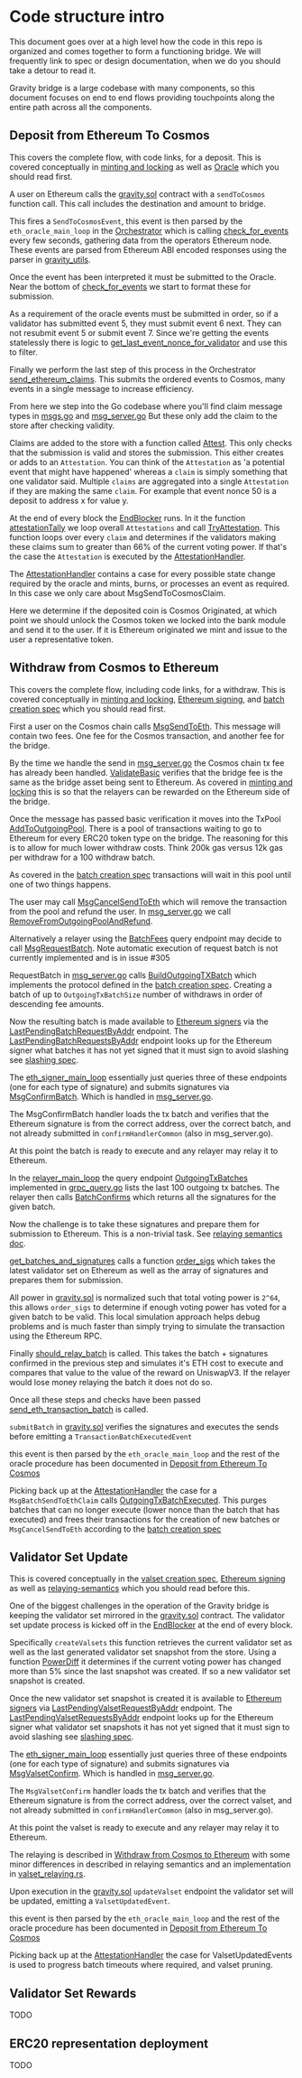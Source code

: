 # Code structure intro

This document goes over at a high level how the code in this repo is organized
and comes together to form a functioning bridge. We will frequently link to spec or
design documentation, when we do you should take a detour to read it.

Gravity bridge is a large codebase with many components, so this document focuses on end to end flows providing touchpoints along the entire path across all the components.

## Deposit from Ethereum To Cosmos

This covers the complete flow, with code links, for a deposit. This is covered conceptually in [minting and locking](/docs/design/mint-lock.md) as well as [Oracle](/docs/design/oracle.md) which you should read first.

A user on Ethereum calls the [gravity.sol](/solidity/contracts/Gravity.sol) contract with a `sendToCosmos` function call. This call includes the destination and amount to bridge.

This fires a `SendToCosmosEvent`, this event is then parsed by the `eth_oracle_main_loop` in the [Orchestrator](/orchestrator/orchestrator/src/main_loop.rs) which is calling [check_for_events](/orchestrator/orchestrator/src/ethereum_event_watcher.rs) every few seconds, gathering data from the operators Ethereum node. These events are parsed from Ethereum ABI encoded responses using the parser in [gravity_utils](/orchestrator/gravity_utils/src/types/ethereum_events.rs).

Once the event has been interpreted it must be submitted to the Oracle. Near the bottom of [check_for_events](/orchestrator/orchestrator/src/ethereum_event_watcher.rs) we start to format these for submission.

As a requirement of the oracle events must be submitted in order, so if a validator has submitted event 5, they must submit event 6 next. They can not resubmit event 5 or submit event 7. Since we're getting the events statelessly there is logic to [get_last_event_nonce_for_validator](/orchestrator/cosmos_gravity/src/query.rs) and use this to filter.

Finally we perform the last step of this process in the Orchestrator [send_ethereum_claims](/orchestrator/cosmos_gravity/src/send.rs). This submits the ordered events to Cosmos, many events in a single message to increase efficiency.

From here we step into the Go codebase where you'll find claim message types in [msgs.go](/module/x/gravity/types/msgs.go) and [msg_server.go](/module/x/gravity/keeper/msg_server.go) But these only add the claim to the store after checking validity.

Claims are added to the store with a function called [Attest](/module/x/gravity/keeper/attestation.go). This only checks that the submission is valid and stores the submission. This either creates or adds to an `Attestation`. You can think of the `Attestation` as 'a potential event that might have happened' whereas a `claim` is simply something that one validator said. Multiple `claims` are aggregated into a single `Attestation` if they are making the same `claim`. For example that event nonce 50 is a deposit to address x for value y.

At the end of every block the [EndBlocker](/module/x/gravity/abci.go) runs. In it the function [attestationTally](/module/x/gravity/abci.go) we loop overall `Attestations` and call [TryAttestation](/module/x/gravity/keeper/attestation.go). This function loops over every `claim` and determines if the validators making these claims sum to greater than 66% of the current voting power. If that's the case the `Attestation` is executed by the [AttestationHandler](/module/x/gravity/keeper/attestation_handler.go).

The [AttestationHandler](/module/x/gravity/keeper/attestation_handler.go) contains a case for every possible state change required by the oracle and mints, burns, or processes an event as required. In this case we only care about MsgSendToCosmosClaim.

Here we determine if the deposited coin is Cosmos Originated, at which point we should unlock the Cosmos token we locked into the bank module and send it to the user. If it is Ethereum originated we mint and issue to the user a representative token.

## Withdraw from Cosmos to Ethereum

This covers the complete flow, including code links, for a withdraw. This is covered conceptually in [minting and locking](/docs/design/mint-lock.md), [Ethereum signing](/docs/design/ethereum-signing.md), and [batch creation spec](/spec/batch-creation-spec.md) which you should read first.

First a user on the Cosmos chain calls [MsgSendToEth](/module/proto/nab/v1/msgs.proto). This message will contain two fees. One fee for the Cosmos transaction, and another fee for the bridge.

By the time we handle the send in [msg_server.go](/module/x/gravity/keeper/msg_server.go) the Cosmos chain tx fee has already been handled. [ValidateBasic](/module/x/gravity/types/msgs.go) verifies that the bridge fee is the same as the bridge asset being sent to Ethereum. As covered in [minting and locking](/docs/design/mint-lock.md) this is so that the relayers can be rewarded on the Ethereum side of the bridge.

Once the message has passed basic verification it moves into the TxPool [AddToOutgoingPool](/module/x/gravity/keeper/pool.go). There is a pool of transactions waiting to go to Ethereum for every ERC20 token type on the bridge. The reasoning for this is to allow for much lower withdraw costs. Think 200k gas versus 12k gas per withdraw for a 100 withdraw batch.

As covered in the [batch creation spec](/spec/batch-creation-spec.md) transactions will wait in this pool until one of two things happens.

The user may call [MsgCancelSendToEth](/module/proto/nab/v1/msgs.proto) which will remove the transaction from the pool and refund the user. In [msg_server.go](/module/x/gravity/keeper/msg_server.go) we call [RemoveFromOutgoingPoolAndRefund](/module/x/gravity/keeper/pool.go).

Alternatively a relayer using the [BatchFees](/module/proto/nab/v1/query.proto) query endpoint may decide to call [MsgRequestBatch](/module/proto/nab/v1/msgs.proto). Note automatic execution of request batch is not currently implemented and is in issue #305

RequestBatch in [msg_server.go](/module/x/gravity/keeper/msg_server.go) calls [BuildOutgoingTXBatch](/module/x/gravity/keeper/batch.go) which implements the protocol defined in the [batch creation spec](/spec/batch-creation-spec.md). Creating a batch of up to `OutgoingTxBatchSize` number of withdraws in order of descending fee amounts.

Now the resulting batch is made available to [Ethereum signers](/docs/design/ethereum-signing.md) via the [LastPendingBatchRequestByAddr](/module/proto/nab/v1/query.proto) endpoint. The [LastPendingBatchRequestsByAddr](/module/x/gravity/keeper/grpc_query.go) endpoint looks up for the Ethereum signer what batches it has not yet signed that it must sign to avoid slashing see [slashing spec](/spec/slashing-spec.md).

The [eth_signer_main_loop](/orchestrator/orchestrator/src/main_loop.rs) essentially just queries three of these endpoints (one for each type of signature) and submits signatures via [MsgConfirmBatch](/module/proto/nab/v1/msgs.proto). Which is handled in [msg_server.go](/module/x/gravity/keeper/msg_server.go).

The MsgConfirmBatch handler loads the tx batch and verifies that the Ethereum signature is from the correct address, over the correct batch, and not already submitted in `confirmHandlerCommon` (also in msg_server.go).

At this point the batch is ready to execute and any relayer may relay it to Ethereum.

In the [relayer_main_loop](/orchestrator/relayer/src/main_loop.rs) the query endpoint [OutgoingTxBatches](/module/proto/nab/v1/query.proto) implemented in [grpc_query.go](/module/x/gravity/keeper/grpc_query.go) lists the last 100 outgoing tx batches. The relayer then calls [BatchConfirms](/module/proto/nab/v1/query.proto) which returns all the signatures for the given batch.

Now the challenge is to take these signatures and prepare them for submission to Ethereum. This is a non-trivial task.
See [relaying semantics doc](/docs/design/relaying-semantics.md).

[get_batches_and_signatures](/orchestrator/relayer/src/batch_relaying.rs) calls a function [order_sigs](/orchestrator/gravity_utils/src/types/valsets.rs) which takes the latest validator set on Ethereum as well as the array of signatures and prepares them for submission.

All power in [gravity.sol](/solidity/contracts/Gravity.sol) is normalized such that total voting power is `2^64`, this allows `order_sigs` to determine if enough voting power has voted for a given batch to be valid. This local simulation approach helps debug problems and is much faster than simply trying to simulate the transaction using the Ethereum RPC.

Finally [should_relay_batch](/orchestrator/relayer/src/batch_relaying.rs) is called. This takes the batch + signatures confirmed in the previous step and simulates it's ETH cost to execute and compares that value to the value of the reward on UniswapV3. If the relayer would lose money relaying the batch it does not do so.

Once all these steps and checks have been passed [send_eth_transaction_batch](/orchestrator/ethereum_gravity/src/submit_batch.rs) is called.

`submitBatch` in [gravity.sol](/solidity/contracts/Gravity.sol) verifies the signatures and executes the sends before emitting a `TransactionBatchExecutedEvent`

this event is then parsed by the `eth_oracle_main_loop` and the rest of the oracle procedure has been documented in [Deposit from Ethereum To Cosmos](#deposit-from-ethereum-to-cosmos)

Picking back up at the [AttestationHandler](/module/x/gravity/keeper/attestation_handler.go) the case for a `MsgBatchSendToEthClaim` calls [OutgoingTxBatchExecuted](/module/x/gravity/keeper/batch.go). This purges batches that can no longer execute (lower nonce than the batch that has executed) and frees their transactions for the creation of new batches or `MsgCancelSendToEth` according to the [batch creation spec](/spec/batch-creation-spec.md)

## Validator Set Update

This is covered conceptually in the [valset creation spec](/spec/valset-creation-spec.md), [Ethereum signing](/docs/design/ethereum-signing.md) as well as [relaying-semantics](/docs/design/relaying-semantics.md) which you should read before this.

One of the biggest challenges in the operation of the Gravity bridge is keeping the validator set mirrored in the [gravity.sol](/solidity/contracts/Gravity.sol) contract. The validator set update process is kicked off in the [EndBlocker](/module/x/gravity/abci.go) at the end of every block.

Specifically `createValsets` this function retrieves the current validator set as well as the last generated validator set snapshot from the store. Using a function [PowerDiff](/module/x/gravity/types/types.go) it determines if the current voting power has changed more than 5% since the last snapshot was created. If so a new validator set snapshot is created.

Once the new validator set snapshot is created it is available to [Ethereum signers](/docs/design/ethereum-signing.md) via [LastPendingValsetRequestByAddr](/module/proto/nab/v1/query.proto) endpoint. The [LastPendingValsetRequestsByAddr](/module/x/gravity/keeper/grpc_query.go) endpoint looks up for the Ethereum signer what validator set snapshots it has not yet signed that it must sign to avoid slashing see [slashing spec](/spec/slashing-spec.md).

The [eth_signer_main_loop](/orchestrator/orchestrator/src/main_loop.rs) essentially just queries three of these endpoints (one for each type of signature) and submits signatures via [MsgValsetConfirm](/module/proto/nab/v1/msgs.proto). Which is handled in [msg_server.go](/module/x/gravity/keeper/msg_server.go).

The `MsgValsetConfirm` handler loads the tx batch and verifies that the Ethereum signature is from the correct address, over the correct valset, and not already submitted in `confirmHandlerCommon` (also in msg_server.go).

At this point the valset is ready to execute and any relayer may relay it to Ethereum.

The relaying is described in [Withdraw from Cosmos to Ethereum](#withdraw-from-cosmos-to-ethereum) with some minor differences in described in relaying semantics and an implementation in [valset_relaying.rs](/orchestrator/relayer/src/valset_relaying.rs).

Upon execution in the [gravity.sol](/solidity/contracts/Gravity.sol) `updateValset` endpoint the validator set will be updated, emitting a `ValsetUpdatedEvent`.

this event is then parsed by the `eth_oracle_main_loop` and the rest of the oracle procedure has been documented in [Deposit from Ethereum To Cosmos](#deposit-from-ethereum-to-cosmos)

Picking back up at the [AttestationHandler](/module/x/gravity/keeper/attestation_handler.go) the case for ValsetUpdatedEvents is used to progress batch timeouts where required, and valset pruning.

## Validator Set Rewards

TODO

## ERC20 representation deployment

TODO
